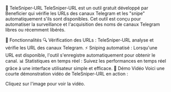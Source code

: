 📡 TeleSniper-URL
TeleSniper-URL est un outil gratuit développé par Beneficier qui vérifie les URLs des canaux Telegram et les "snipe" automatiquement s'ils sont disponibles. Cet outil est conçu pour automatiser la surveillance et l'acquisition des noms de canaux Telegram libres ou récemment libérés.

🚀 Fonctionnalités
🔍 Vérification des URLs : TeleSniper-URL analyse et vérifie les URL des canaux Telegram.
⚡ Sniping automatisé : Lorsqu'une URL est disponible, l'outil s'enregistre automatiquement pour obtenir le canal.
📊 Statistiques en temps réel : Suivez les performances en temps réel grâce à une interface utilisateur simple et efficace.
🎥 Démo Vidéo
Voici une courte démonstration vidéo de TeleSniper-URL en action :



Cliquez sur l'image pour voir la vidéo.
